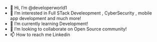 - 👋 Hi, I’m @developerworld1
- 👀 I’m interested in Full STack Develeopment , CyberSecurity , mobile app development and much more!
- 🌱 I’m currently learning Development!
- 💞️ I’m looking to collaborate on Open Source community!
- 📫 How to reach me  Linkedin 

<!---
developerworld1/developerworld1 is a ✨ special ✨ repository because its `README.md` (this file) appears on your GitHub profile.
You can click the Preview link to take a look at your changes.
--->
